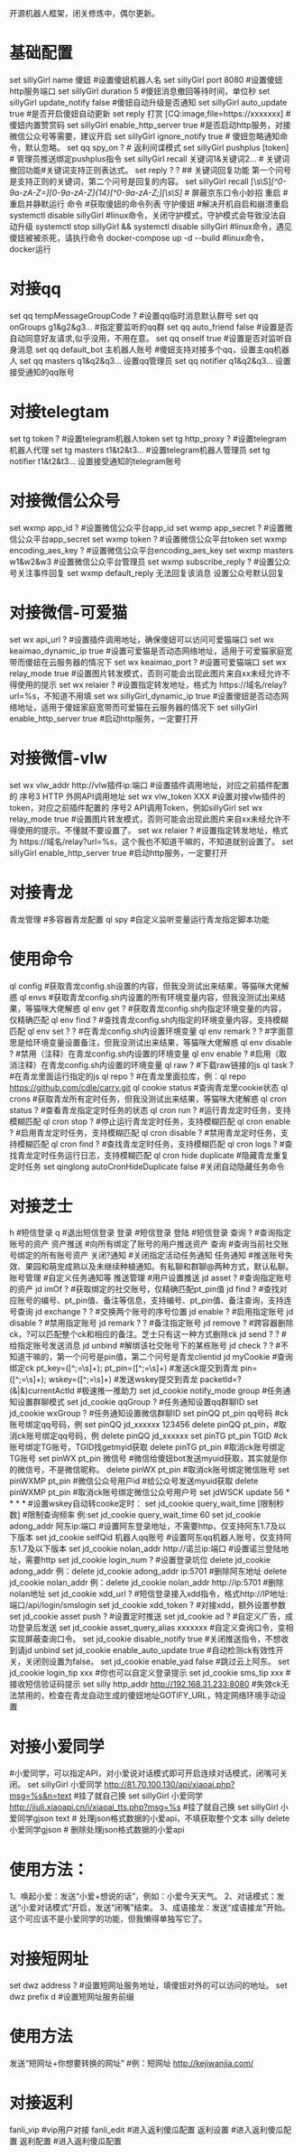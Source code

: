 开源机器人框架，闭关修炼中，偶尔更新。
# 基础配置
set sillyGirl name 傻妞 #设置傻妞机器人名
set sillyGirl port 8080 #设置傻妞http服务端口
set sillyGirl duration 5 #傻妞消息撤回等待时间，单位秒
set sillyGirl update_notify false #傻妞自动升级是否通知
set sillyGirl auto_update true #是否开启傻妞自动更新
set reply 打赏 [CQ:image,file=https://xxxxxxx] #傻妞内置赞赏码
set sillyGirl enable_http_server true #是否启动http服务，对接微信公众号等需要，建议开启
set sillyGirl ignore_notify true # 傻妞忽略通知命令，默认忽略。
set qq spy_on ? # 返利间谍模式
set sillyGirl pushplus [token] # 管理员推送绑定pushplus指令
set sillyGirl recall 关键词1&关键词2... # 关键词撤回功能#关键词支持正则表达式。
set reply ? ? ## 关键词回复功能 第一个问号是支持正则的关键词，第二个问号是回复的内容。
set sillyGirl recall [\s\S]*[^0-9a-zA-Z=][0-9a-zA-Z]{14}[^0-9a-zA-Z;][\s\S]* # 屏蔽京东口令小妙招
重启 #重启并静默运行
命令 #获取傻妞的命令列表
守护傻妞 #解决开机自启和崩溃重启
systemctl disable sillyGirl #linux命令，关闭守护模式，守护模式会导致没法自动升级
systemctl stop sillyGirl && systemctl disable sillyGirl #linux命令，遇见傻妞被被杀死，请执行命令
docker-compose up -d --build #linux命令，docker运行
# 对接qq
set qq tempMessageGroupCode ? #设置qq临时消息默认群号
set qq onGroups g1&g2&g3... #指定要监听的qq群
set qq auto_friend false #设置是否自动同意好友请求,似乎没用，不用在意。
set qq onself true #设置是否对监听自身消息
set qq default_bot 主机器人账号 #傻妞支持对接多个qq，设置主qq机器人
set qq masters q1&q2&q3... 设置qq管理员
set qq notifier q1&q2&q3... 设置接受通知的qq账号
# 对接telegtam
set tg token ? #设置telegram机器人token
set tg http_proxy ? #设置telegram机器人代理
set tg masters t1&t2&t3... #设置telegram机器人管理员
set tg notifier t1&t2&t3... 设置接受通知的telegram账号
# 对接微信公众号
set wxmp app_id ? #设置微信公众平台app_id
set wxmp app_secret ? #设置微信公众平台app_secret 
set wxmp token ? #设置微信公众平台token
set wxmp encoding_aes_key ? #设置微信公众平台encoding_aes_key
set wxmp masters w1&w2&w3 #设置微信公众平台管理员
set wxmp subscribe_reply ? #设置公众号关注事件回复
set wxmp default_reply 无法回复该消息 设置公众号默认回复
# 对接微信-可爱猫
set wx api_url ? #设置插件调用地址，确保傻妞可以访问可爱猫端口
set wx keaimao_dynamic_ip true #设置可爱猫是否动态网络地址，适用于可爱猫家庭宽带而傻妞在云服务器的情况下
set wx keaimao_port ? #设置可爱猫端口
set wx relay_mode true #设置图片转发模式，否则可能会出现此图片来自xx未经允许不得使用的提示
set wx relaier ? #设置指定转发地址，格式为 https://域名/relay?url=%s，不知道不用填
set wx sillyGirl_dynamic_ip true #设置傻妞是否动态网络地址，适用于傻妞家庭宽带而可爱猫在云服务器的情况下
set sillyGirl enable_http_server true #启动http服务，一定要打开
# 对接微信-vlw
set wx vlw_addr http://vlw插件ip:端口 #设置插件调用地址，对应之前插件配置的 序号3 HTTP 外网API调用地址
set wx vlw_token XXX #设置对接vlw插件的token，对应之前插件配置的 序号2 API调用Token，例如sillyGirl
set wx relay_mode true #设置图片转发模式，否则可能会出现此图片来自xx未经允许不得使用的提示。不懂就不要设置了。
set wx relaier ? #设置指定转发地址，格式为 https://域名/relay?url=%s，这个我也不知道干嘛的，不知道就别设置了。
set sillyGirl enable_http_server true #启动http服务，一定要打开
# 对接青龙
青龙管理 #多容器青龙配置
ql spy #自定义监听变量运行青龙指定脚本功能
# 使用命令
ql config #获取青龙config.sh设置的内容，但我没测试出来结果，等猫咪大佬解惑
ql envs #获取青龙config.sh内设置的所有环境变量内容，但我没测试出来结果，等猫咪大佬解惑
ql env get ? #获取青龙config.sh内指定环境变量的内容，仅精确匹配
ql env find ? #查找青龙config.sh内指定的环境变量内容，支持模糊匹配
ql env set ? ? #在青龙config.sh内设置环境变量
ql env remark ? ? #字面意思是给环境变量设置备注，但我没测试出来结果，等猫咪大佬解惑
ql env disable ? #禁用（注释）在青龙config.sh内设置的环境变量
ql env enable ? #启用（取消注释）在青龙config.sh内设置的环境变量
ql raw ? #下载raw链接的js
ql task ? #在青龙里面运行指定的js
ql repo ? #在青龙里面拉库，例：ql repo https://github.com/cdle/carry.git
ql cookie status #查询青龙里cookie状态
ql crons #获取青龙所有定时任务，但我没测试出来结果，等猫咪大佬解惑
ql cron status ? #查看青龙指定定时任务的状态
ql cron run ? #运行青龙定时任务，支持模糊匹配
ql cron stop ? #停止运行青龙定时任务，支持模糊匹配
ql cron enable ? #启用青龙定时任务，支持模糊匹配
ql cron disable ? #禁用青龙定时任务，支持模糊匹配
ql cron find ? #查找青龙定时任务，支持模糊匹配
ql cron logs ? #查找青龙定时任务运行日志，支持模糊匹配
ql cron hide duplicate #隐藏青龙重复定时任务
set qinglong autoCronHideDuplicate false #关闭自动隐藏任务命令
# 对接芝士
h #短信登录
q #退出短信登录
登录 #短信登录
登陆 #短信登录
查询 ? #查询指定账号的资产
资产推送 #向所有绑定了账号的用户推送资产
查询 #查询当前社交账号绑定的所有账号资产
关闭?通知 #关闭指定活动任务通知
任务通知 #推送账号失效、果园和萌宠成熟以及未继续种植通知。有私聊和群聊@两种方式，默认私聊。
账号管理 #自定义任务通知等
推送管理 #用户设置推送
jd asset ? #查询指定账号的资产
jd imOf ? #获取绑定的社交账号，仅精确匹配pt_pin值
jd find ? #查找对应账号的编号、pt_pin值、备注等信息，支持编号、pt_pin值、备注查询，支持连号查询
jd exchange ? ? #交换两个账号的序号位置
jd enable ? #启用指定账号
jd disable ? #禁用指定账号
jd remark ? ? #备注指定账号
jd remove ? #跨容器删除ck，?可以匹配整个ck和相应的备注。芝士只有这一种方式删除ck
jd send ? ? #给指定账号发送消息
jd unbind #解绑该社交账号下的某栋账号
jd check ? ? #不知道干嘛的，第一个问号是pin值，第二个问号是青龙clientid
jd myCookie #查询绑定ck
pt_key=([^;=\s]+); pt_pin=([^;=\s]+) #发送ck提交到青龙
pin=([^;=\s]+); wskey=([^;=\s]+) #发送wskey提交到青龙
packetId=?(&|&amp;)currentActId #极速推一推助力
set jd_cookie notify_mode group #任务通知设置群聊模式
set jd_cookie qqGroup ? #任务通知设置qq群聊ID
set jd_cookie wxGroup ? #任务通知设置微信群聊ID
set pinQQ pt_pin qq号码 #ck账号绑定qq号码，例 set pinQQ jd_xxxxxx 123456
delete pinQQ pt_pin，#取消ck账号绑定qq号码，例 delete pinQQ jd_xxxxxx
set pinTG pt_pin TGID #ck账号绑定TG账号，TGID找getmyid获取
delete pinTG pt_pin #取消ck账号绑定TG账号
set pinWX pt_pin 微信号 #微信给傻妞bot发送myuid获取，其实就是你的微信号，不是微信昵称。
delete pinWX pt_pin #取消ck账号绑定微信账号
set pinWXMP pt_pin #微信公众号用户id #给公众号发送myuid获取
delete pinWXMP pt_pin #取消ck账号绑定微信公众号用户号
set jdWSCK update 56 * * * * #设置wskey自动转cooke定时：
set jd_cookie query_wait_time [限制秒数] #限制查询频率 例:set jd_cookie query_wait_time 60
set jd_cookie adong_addr 阿东ip:端口 #设置阿东登录地址，不需要http，仅支持阿东1.7及以下版本
set jd_cookie selfQid 机器人qq账号 #设置阿东qq机器人账号，仅支持阿东1.7及以下版本
set jd_cookie nolan_addr http://诺兰ip:端口 #设置诺兰登陆地址，需要http
set jd_cookie login_num ? #设置登录坑位
delete jd_cookie adong_addr 例：delete jd_cookie adong_addr ip:5701 #删除阿东地址
delete jd_cookie nolan_addr 例：delete jd_cookie nolan_addr http://ip:5701 #删除nolan地址
set jd_cookie xdd_url ?  #短信登录接入xdd指令，格式http://IP地址:端口/api/login/smslogin
set jd_cookie xdd_token ? #对接xdd，额外设置参数
set jd_cookie asset push ? #设置定时推送
set jd_cookie ad ? #自定义广告，成功登录后发送
set jd_cookie asset_query_alias xxxxxxx #自定义查询口令，变相实现屏蔽查询口令。
set jd_cookie disable_notify true #关闭推送指令，不想收到请jd unbind
set jd_cookie enable_auto_update true #自动检测ck有效性开关，关闭则设置为false。
set jd_cookie enable_yad false #跳过云上阿东。
set jd_cookie login_tip xxx #你也可以自定义登录提示
set jd_cookie sms_tip xxx #接收短信验证码提示
set silly http_addr http://192.168.31.233:8080 #失效ck无法禁用的，检查在青龙自动生成的傻妞地址GOTIFY_URL，特定网络环境手动设置
# 对接小爱同学
#小爱同学，可以指定API，对小爱说对话模式即可开启连续对话模式，闭嘴可关闭。
set sillyGirl 小爱同学 http://81.70.100.130/api/xiaoai.php?msg=%s&n=text #挂了就自己换
set sillyGirl 小爱同学 http://jiuli.xiaoapi.cn/i/xiaoai_tts.php?msg=%s #挂了就自己换
set sillyGirl 小爱同学gjson text # 处理json格式数据的小爱api，不填获取整个文本
silly delete 小爱同学gjson # 删除处理json格式数据的小爱api
# 使用方法：
1、唤起小爱：发送“小爱+想说的话”，例如：小爱今天天气。
2、对话模式：发送“小爱对话模式”开启，发送“闭嘴”结束。
3、成语接龙：发送“成语接龙”开始。这个可应该不是小爱同学的功能，但我懒得单独写它了。
# 对接短网址
set dwz address ? #设置短网址服务地址，填傻妞对外的可以访问的地址。
set dwz prefix d #设置短网址服务前缀
# 使用方法
发送“短网址+你想要转换的网址” #例：短网址 http://kejiwanjia.com/
# 对接返利
fanli_vip #vip用户对接
fanli_edit #进入返利傻瓜配置
返利设置 #进入返利傻瓜配置
返利配置 #进入返利傻瓜配置
